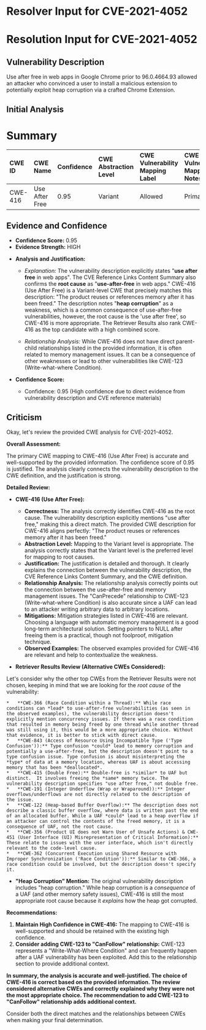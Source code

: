 # Resolver Input for CVE-2021-4052

# Resolution Input for CVE-2021-4052

## Vulnerability Description
Use after free in web apps in Google Chrome prior to 96.0.4664.93 allowed an attacker who convinced a user to install a malicious extension to potentially exploit heap corruption via a crafted Chrome Extension.

## Initial Analysis
# Summary
| CWE ID  | CWE Name                      | Confidence | CWE Abstraction Level | CWE Vulnerability Mapping Label | CWE-Vulnerability Mapping Notes |
| :------- | :----------------------------- | :--------- | :--------------------- | :------------------------------ | :----------------------------- |
| CWE-416 | Use After Free                | 0.95      | Variant               | Allowed                       | Primary CWE                     |

## Evidence and Confidence

*   **Confidence Score:** 0.95
*   **Evidence Strength:** HIGH

- **Analysis and Justification:**
  - *Explanation:* The vulnerability description explicitly states "**use after free** in web apps". The CVE Reference Links Content Summary also confirms the **root cause** as "**use-after-free** in web apps." CWE-416 (Use After Free) is a Variant-level CWE that precisely matches this description: "The product reuses or references memory after it has been freed." The description notes "**heap corruption**" as a weakness, which is a common consequence of use-after-free vulnerabilities, however, the root cause is the 'use after free', so CWE-416 is more appropriate. The Retriever Results also rank CWE-416 as the top candidate with a high combined score.
  
  - *Relationship Analysis:* While CWE-416 does not have direct parent-child relationships listed in the provided information, it is often related to memory management issues. It can be a consequence of other weaknesses or lead to other vulnerabilities like CWE-123 (Write-what-where Condition).

- **Confidence Score:**
  - Confidence: 0.95 (High confidence due to direct evidence from vulnerability description and CVE reference materials)

## Criticism
Okay, let's review the provided CWE analysis for CVE-2021-4052.

**Overall Assessment:**

The primary CWE mapping to CWE-416 (Use After Free) is accurate and well-supported by the provided information. The confidence score of 0.95 is justified. The analysis clearly connects the vulnerability description to the CWE definition, and the justification is strong.

**Detailed Review:**

*   **CWE-416 (Use After Free):**
    *   **Correctness:**  The analysis correctly identifies CWE-416 as the root cause. The vulnerability description explicitly mentions "use after free," making this a direct match. The provided CWE description for CWE-416 aligns perfectly: "The product reuses or references memory after it has been freed."
    *   **Abstraction Level:** Mapping to the Variant level is appropriate. The analysis correctly states that the Variant level is the preferred level for mapping to root causes.
    *   **Justification:** The justification is detailed and thorough. It clearly explains the connection between the vulnerability description, the CVE Reference Links Content Summary, and the CWE definition.
    *   **Relationship Analysis:** The relationship analysis correctly points out the connection between the use-after-free and memory management issues. The "CanPrecede" relationship to CWE-123 (Write-what-where Condition) is also accurate since a UAF can lead to an attacker writing arbitrary data to arbitrary locations.
    *   **Mitigations:** Mitigation strategies listed in CWE-416 are relevant.  Choosing a language with automatic memory management is a good long-term architectural solution. Setting pointers to NULL after freeing them is a practical, though not foolproof, mitigation technique.
    *   **Observed Examples:** The observed examples provided for CWE-416 are relevant and help to contextualize the weakness.

*   **Retriever Results Review (Alternative CWEs Considered):**

Let's consider why the other top CWEs from the Retriever Results were not chosen, keeping in mind that we are looking for the *root cause* of the vulnerability:

    *   **CWE-366 (Race Condition within a Thread):** While race conditions can *lead* to use-after-free vulnerabilities (as seen in the observed examples), the vulnerability description doesn't explicitly mention concurrency issues. If there was a race condition that resulted in memory being freed by one thread while another thread was still using it, this would be a more appropriate choice. Without that evidence, it is better to stick with direct cause.
    *   **CWE-843 (Access of Resource Using Incompatible Type ('Type Confusion')):** Type confusion *could* lead to memory corruption and potentially a use-after-free, but the description doesn't point to a type confusion issue. Type confusion is about misinterpreting the *type* of data at a memory location, whereas UAF is about accessing memory that has been *deallocated*.
    *   **CWE-415 (Double Free):** Double-free is *similar* to UAF but distinct.  It involves freeing the *same* memory twice. The vulnerability description specifies "use after free," not double free.
    *   **CWE-191 (Integer Underflow (Wrap or Wraparound)):** Integer overflows/underflows are not directly related to the description of the issue.
    *   **CWE-122 (Heap-based Buffer Overflow):** The description does not describe a classic buffer overflow, where data is written past the end of an allocated buffer. While a UAF *could* lead to a heap overflow if an attacker can control the contents of the freed memory, it is a consequence of UAF, not the root cause.
    *   **CWE-356 (Product UI does not Warn User of Unsafe Actions) & CWE-451 (User Interface (UI) Misrepresentation of Critical Information):** These relate to issues with the user interface, which isn't directly relevant to the code-level cause.
    *   **CWE-362 (Concurrent Execution using Shared Resource with Improper Synchronization ('Race Condition')):** Similar to CWE-366, a race condition could be involved, but the description doesn't specify it.

*   **"Heap Corruption" Mention:**
    The original vulnerability description includes "heap corruption."  While heap corruption is a *consequence* of a UAF (and other memory safety issues), CWE-416 is still the most appropriate root cause because it *explains* how the heap got corrupted.

**Recommendations:**

1.  **Maintain High Confidence in CWE-416:** The mapping to CWE-416 is well-supported and should be retained with the existing high confidence.
2.  **Consider adding CWE-123 to "CanFollow" relationship:** CWE-123 represents a "Write-What-Where Condition" and can frequently happen after a UAF vulnerability has been exploited. Add this to the relationship section to provide additional context.

**In summary, the analysis is accurate and well-justified.  The choice of CWE-416 is correct based on the provided information. The review considered alternative CWEs and correctly explained why they were not the most appropriate choice. The recommendation to add CWE-123 to "CanFollow" relationship adds additional context.**

Consider both the direct matches and the relationships between CWEs
when making your final determination.
        